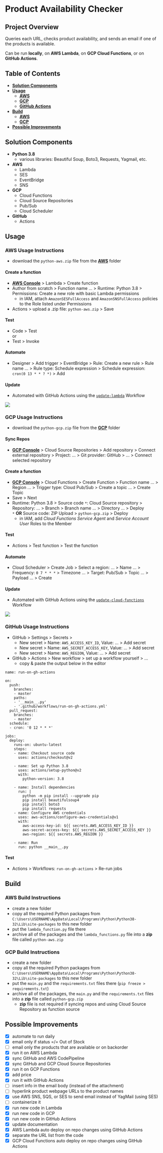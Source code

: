 # Product Availability Checker


## Project Overview
Queries each URL, checks product availability, and sends an email if one of the products is available.  

Can be run **locally**, on **AWS Lambda**, on **GCP Cloud Functions**, or on **GitHub Actions**.


## Table of Contents
- **[Solution Components](#components)**
- **[Usage](#usage)**
  - **[AWS](#aws-usage-instructions)**
  - **[GCP](#gcp-usage-instructions)**
  - **[GitHub Actions](#github-usage-instructions)**
- **[Build](#Build)**
  - **[AWS](#aws-build-instructions)**
  - **[GCP](#gcp-build-instructions)**
- **[Possible Improvements](#possible-improvements)**


## Solution Components
- **Python 3.8**
  - various libraries: Beautiful Soup, Boto3, Requests, Yagmail, etc.
- **AWS**
  - Lambda
  - SES
  - EventBridge
  - SNS
- **GCP**
  - Cloud Functions
  - Cloud Source Repositories
  - Pub/Sub
  - Cloud Scheduler
- **GitHub**
  - Actions


## Usage
### AWS Usage Instructions
- download the `python-aws.zip` file from the **[AWS](/AWS)** folder
#### Create a function
- **[AWS Console](https://console.aws.amazon.com)** > Lambda > Create function
- Author from scratch > Function name ... > Runtime: Python 3.8 > Permissions: Create a new role with basic Lambda permissions
  - in IAM, attach `AmazonSESFullAccess` and `AmazonSNSFullAccess` policies to the Role listed under Permissions
- Actions > upload a .zip file: `python-aws.zip` > Save
#### Test
- Code > Test  
or
- Test > Invoke
#### Automate
- Designer > Add trigger > EventBridge > Rule: Create a new rule > Rule name ... > Rule type: Schedule expression > Schedule expression: `cron(0 13 * * ? *)` > Add  
#### Update
- Automated with GitHub Actions using the [`update-lambda`](/.github/workflows/update-lambda.yml) Workflow

![](AWS/aws.png)


### GCP Usage Instructions
- download the `python-gcp.zip` file from the **[GCP](/GCP)** folder
#### Sync Repos
 - **[GCP Console](https://console.cloud.google.com)** > Cloud Source Repositories > Add repository > Connect external repository > Project: ... > Git provider: GitHub > ... > Connect selected repository
#### Create a function
- **[GCP Console](https://console.cloud.google.com)** > Cloud Functions > Create Function > Function name ... > Region ... > Trigger type:  Cloud Pub/Sub > Create a topic ... > Create Topic
- Save > Next
- Runtime: Python 3.8 > Source code `*`: Cloud Source repository > Repository: ... > Branch > Branch name ... > Directory ... > Deploy  
  `*` **OR** Source code: ZIP Upload > `python-gcp.zip` > Deploy  
  - in IAM, add *Cloud Functions Service Agent* and *Service Account User* Roles to the Member  
#### Test
- Actions > Test function > Test the function
#### Automate
- Cloud Scheduler > Create Job > Select a region: ... > Name ... > Frequency: `0 7 * * *` > Timezone ... > Target: Pub/Sub > Topic ... > Payload ... > Create
#### Update
- Automated with GitHub Actions using the [`update-cloud-functions`](/.github/workflows/update-cloud-functions.yml) Workflow

![](GCP/gcp.png)


### GitHub Usage Instructions
- GitHub > Settings > Secrets >  
  - New secret > Name: `AWS_ACCESS_KEY_ID`, Value: ... > Add secret  
  - New secret > Name: `AWS_SECRET_ACCESS_KEY`, Value: ... > Add secret
  - New secret > Name: `AWS_REGION`, Value: ... > Add secret
- GitHub > Actions > New workflow > set up a workflow yourself > ...
  - copy & paste the output below in the editor

```
name: run-on-gh-actions

on:
  push:
    branches:
    - master
    paths:
    - '__main__.py'
    - '.github/workflows/run-on-gh-actions.yml'
  pull_request:
    branches:
    - master
  schedule:
  - cron: '0 12 * * *'

jobs:
  deploy:
    runs-on: ubuntu-latest
    steps:
    - name: Checkout source code
      uses: actions/checkout@v2

    - name: Set up Python 3.8
      uses: actions/setup-python@v2
      with:
        python-version: 3.8

    - name: Install dependencies
      run: |
        python -m pip install --upgrade pip
        pip install beautifulsoup4
        pip install boto3
        pip install requests
    - name: Configure AWS credentials
      uses: aws-actions/configure-aws-credentials@v1
      with:
        aws-access-key-id: ${{ secrets.AWS_ACCESS_KEY_ID }}
        aws-secret-access-key: ${{ secrets.AWS_SECRET_ACCESS_KEY }}
        aws-region: ${{ secrets.AWS_REGION }}

    - name: Run
      run: python __main__.py
```

#### Test
- Actions > Workflows: `run-on-gh-actions` > Re-run jobs


## Build
### AWS Build Instructions
- create a new folder
- copy all the required Python packages from `C:\Users\USERNAME\AppData\Local\Programs\Python\Python38-32\Lib\site-packages` to this new folder
- put the `lambda_function.py` file there
- archive all of the packages and the `lambda_functions.py` file into a **zip** file called `python-aws.zip`

### GCP Build Instructions
- create a new folder
- copy all the required Python packages from `C:\Users\USERNAME\AppData\Local\Programs\Python\Python38-32\Lib\site-packages` to this new folder
- put the `main.py` and the `requirements.txt` files there (`pip freeze > requirements.txt`)
- archive all of the packages, the `main.py` and the `requirements.txt` files into a **zip** file called `python-gcp.zip`
  - **zip** file is not required if syncing repos and using Cloud Source Repository as function source


## Possible Improvements
- [x] automate to run daily
- [x] email only if status =/= Out of Stock
- [ ] email only the products that are available or on backorder
- [x] run it on AWS Lambda
- [X] sync GitHub and AWS CodePipeline
- [x] sync GitHub and GCP Cloud Source Repositories
- [x] run it on GCP Functions
- [x] add price
- [x] run it with GitHub Actions
- [ ] insert info in the email body (instead of the attachment)
- [ ] hyperlink product webpage URLs to the product names
- [x] use AWS SNS, SQS, or SES to send email instead of YagMail (using SES)
- [ ] containerize it
- [x] run new code in Lambda
- [x] run new code in GCP
- [x] run new code in GitHub Actions
- [x] update documentation
- [x] AWS Lambda auto deploy on repo changes using GitHub Actions
- [x] separate the URL list from the code
- [x] GCP Cloud Functions auto deploy on repo changes using GitHub Actions
